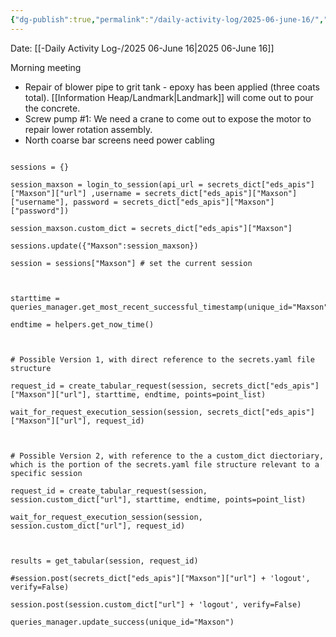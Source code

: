 ```yaml
---
{"dg-publish":true,"permalink":"/daily-activity-log/2025-06-june-16/","noteIcon":"","created":"2025-06-16T07:31:10.620-05:00"}
---
```


Date: [[-Daily Activity Log-/2025 06-June 16\|2025 06-June 16]]

Morning meeting
- Repair of blower pipe to grit tank - epoxy has been applied (three coats total). [[Information Heap/Landmark\|Landmark]] will come out to pour the concrete.
- Screw pump #1: We need a crane to come out to expose the motor to repair lower rotation assembly.
- North coarse bar screens need power cabling


```

sessions = {}

session_maxson = login_to_session(api_url = secrets_dict["eds_apis"]["Maxson"]["url"] ,username = secrets_dict["eds_apis"]["Maxson"]["username"], password = secrets_dict["eds_apis"]["Maxson"]["password"])

session_maxson.custom_dict = secrets_dict["eds_apis"]["Maxson"]

sessions.update({"Maxson":session_maxson})

session = sessions["Maxson"] # set the current session

  

starttime = queries_manager.get_most_recent_successful_timestamp(unique_id="Maxson")

endtime = helpers.get_now_time()

  

# Possible Version 1, with direct reference to the secrets.yaml file structure

request_id = create_tabular_request(session, secrets_dict["eds_apis"]["Maxson"]["url"], starttime, endtime, points=point_list)

wait_for_request_execution_session(session, secrets_dict["eds_apis"]["Maxson"]["url"], request_id)

  

# Possible Version 2, with reference to the a custom_dict diectoriary, which is the portion of the secrets.yaml file structure relevant to a specific session

request_id = create_tabular_request(session, session.custom_dict["url"], starttime, endtime, points=point_list)

wait_for_request_execution_session(session, session.custom_dict["url"], request_id)

  

results = get_tabular(session, request_id)

#session.post(secrets_dict["eds_apis"]["Maxson"]["url"] + 'logout', verify=False)

session.post(session.custom_dict["url"] + 'logout', verify=False)

queries_manager.update_success(unique_id="Maxson")

```